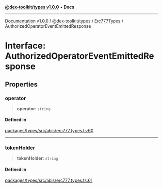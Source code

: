 [**@dex-toolkit/types v1.0.0**](../../../README.md) • **Docs**

***

[Documentation v1.0.0](../../../../../packages.md) / [@dex-toolkit/types](../../../README.md) / [Erc777Types](../README.md) / AuthorizedOperatorEventEmittedResponse

# Interface: AuthorizedOperatorEventEmittedResponse

## Properties

### operator

> **operator**: `string`

#### Defined in

[packages/types/src/abis/erc777.types.ts:60](https://github.com/niZmosis/dex-toolkit/blob/3d8b41b44787b30fbea5de3ab4737662ffb61bc8/packages/types/src/abis/erc777.types.ts#L60)

***

### tokenHolder

> **tokenHolder**: `string`

#### Defined in

[packages/types/src/abis/erc777.types.ts:61](https://github.com/niZmosis/dex-toolkit/blob/3d8b41b44787b30fbea5de3ab4737662ffb61bc8/packages/types/src/abis/erc777.types.ts#L61)
